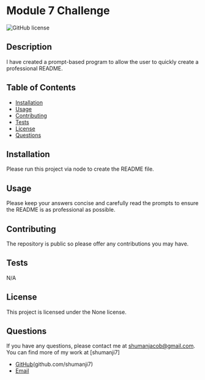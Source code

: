 
# Module 7 Challenge
![GitHub license](https://img.shields.io/badge/license-None-blue.svg)
## Description
I have created a prompt-based program to allow the user to quickly create a professional README.
## Table of Contents
* [Installation](#installation)
* [Usage](#usage)
* [Contributing](#contributing)
* [Tests](#tests)
* [License](#license)
* [Questions](#questions)
## Installation
Please run this project via node to create the README file.
## Usage
Please keep your answers concise and carefully read the prompts to ensure the README is as professional as possible.
## Contributing
The repository is public so please offer any contributions you may have.
## Tests
N/A
## License

This project is licensed under the None license.

## Questions
If you have any questions, please contact me at shumanjacob@gmail.com. You can find more of my work at [shumanji7]
- [GitHub](shumanji7)(github.com/shumanji7)
- [Email](mailto:shumanjacob@gmail.com)

